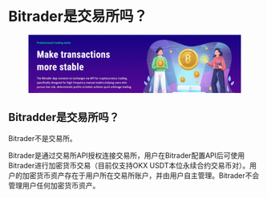 # Bitrader是交易所吗？

<figure><img src="../../.gitbook/assets/1180948.png" alt=""><figcaption></figcaption></figure>

## Bitradder是交易所吗？

Bitrader不是交易所。

Bitrader是通过交易所API授权连接交易所，用户在Bitrader配置API后可使用Bitrader进行加密货币交易（目前仅支持OKX USDT本位永续合约交易币对）。用户的加密货币资产存在于用户所在交易所账户，并由用户自主管理。Bitrader不会管理用户任何加密货币资产。
